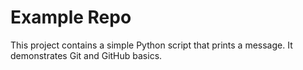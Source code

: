 # Example Repo
This project contains a simple Python script that prints a message. It demonstrates Git and GitHub basics.
